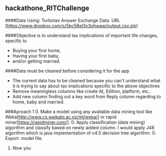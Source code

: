 ## hackathone_RITChallenge

####Data Using:
Turbotax Answer Exchange Data. URL [https://www.dropbox.com/s/5bc58el3v3ohwaw/output.csv.zip]

####Objective is to understand tax implications of important life changes, specific to 
* Buying your first home,
* Having your first baby,
* and/or getting married.

####Data must be cleaned before considering it for the app
* The current data has to be cleaned because you can't understand what it is trying to say about tax implications specific to the above objectives
* Remove meaningless columns like create At, Edition, platform, etc..
* Add new column finding out a key word from Reply column regarding to home, baby and married.

###Aproach 1
0. Make a model using any available data mining tool like Weka[http://www.cs.waikato.ac.nz/ml/weka/] or rapid miner[https://rapidminer.com/].
0. Apply classification (data mining) algorithm and classify based on newly added column. I would apply J48 algorithm which is java implementation of c4.5 decision tree algorithm.
0. Export .model file.
1. Now you
